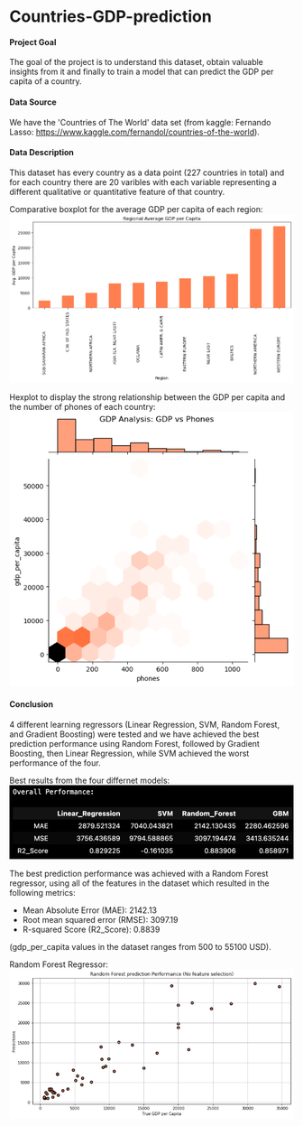 # Countries-GDP-prediction 

#### Project Goal
The goal of the project is to understand this dataset, obtain valuable insights from it and finally to train a model that can predict the GDP per capita of a country. 

#### Data Source
We have the 'Countries of The World' data set 
(from kaggle: Fernando Lasso: https://www.kaggle.com/fernandol/countries-of-the-world).

#### Data Description
This dataset has every country as a data point (227 countries in total) and for each country there are 20 varibles with each variable representing a different qualitative or quantitative feature of that country.

Comparative boxplot for the average GDP per capita of each region: 
![](/gdp.png)

Hexplot to display the strong relationship between the GDP per capita and the number of phones of each country:
![](/phones.png)

#### Conclusion 
4 different learning regressors (Linear Regression, SVM, Random Forest, and Gradient Boosting) were tested and we have achieved the best prediction performance using Random Forest, followed by Gradient Boosting, then Linear Regression, while SVM achieved the worst performance of the four.

Best results from the four differnet models:
![](/overall_performance.png)

The best prediction performance was achieved with a Random Forest regressor, using all of the features in the dataset which resulted in the following metrics:

* Mean Absolute Error (MAE): 2142.13
* Root mean squared error (RMSE): 3097.19
* R-squared Score (R2_Score): 0.8839

(gdp_per_capita values in the dataset ranges from 500 to 55100 USD).

Random Forest Regressor:
![](/Prediction_performance.png)

